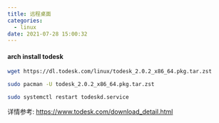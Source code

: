 ```yaml
---
title: 远程桌面
categories:
  - linux
date: 2021-07-28 15:00:32
---
```



#### arch install todesk 

```sh
wget https://dl.todesk.com/linux/todesk_2.0.2_x86_64.pkg.tar.zst

sudo pacman -U todesk_2.0.2_x86_64.pkg.tar.zst

sudo systemctl restart todeskd.service
```


详情参考: https://www.todesk.com/download_detail.html
